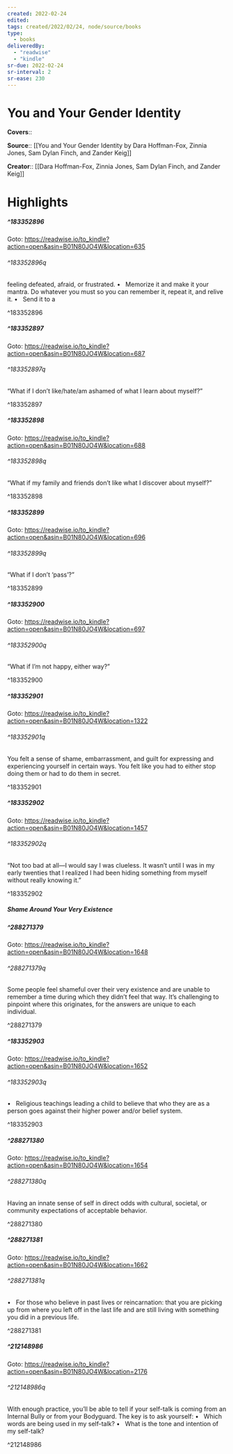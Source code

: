```yaml
---
created: 2022-02-24
edited:
tags: created/2022/02/24, node/source/books
type: 
  - books
deliveredBy: 
  - "readwise"
  - "kindle"
sr-due: 2022-02-24
sr-interval: 2
sr-ease: 230
---
```

# You and Your Gender Identity

**Covers**:: 

**Source**:: [[You and Your Gender Identity by Dara Hoffman-Fox, Zinnia Jones, Sam Dylan Finch, and Zander Keig]]

**Creator**:: [[Dara Hoffman-Fox, Zinnia Jones, Sam Dylan Finch, and Zander Keig]]

# Highlights
##### ^183352896


Goto: https://readwise.io/to_kindle?action=open&asin=B01N80JO4W&location=635  

###### ^183352896q

feeling defeated, afraid, or frustrated. •   Memorize it and make it your mantra. Do whatever you must so you can remember it, repeat it, and relive it. •   Send it to a 

^183352896

##### ^183352897


Goto: https://readwise.io/to_kindle?action=open&asin=B01N80JO4W&location=687  

###### ^183352897q

“What if I don’t like/hate/am ashamed of what I learn about myself?” 

^183352897

##### ^183352898


Goto: https://readwise.io/to_kindle?action=open&asin=B01N80JO4W&location=688  

###### ^183352898q

“What if my family and friends don’t like what I discover about myself?” 

^183352898

##### ^183352899


Goto: https://readwise.io/to_kindle?action=open&asin=B01N80JO4W&location=696  

###### ^183352899q

“What if I don’t ‘pass’?” 

^183352899

##### ^183352900


Goto: https://readwise.io/to_kindle?action=open&asin=B01N80JO4W&location=697  

###### ^183352900q

“What if I’m not happy, either way?” 

^183352900

##### ^183352901


Goto: https://readwise.io/to_kindle?action=open&asin=B01N80JO4W&location=1322  

###### ^183352901q

You felt a sense of shame, embarrassment, and guilt for expressing and experiencing yourself in certain ways. You felt like you had to either stop doing them or had to do them in secret. 

^183352901

##### ^183352902


Goto: https://readwise.io/to_kindle?action=open&asin=B01N80JO4W&location=1457  

###### ^183352902q

“Not too bad at all—I would say I was clueless. It wasn’t until I was in my early twenties that I realized I had been hiding something from myself without really knowing it.” 

^183352902

##### Shame Around Your Very Existence
##### ^288271379


Goto: https://readwise.io/to_kindle?action=open&asin=B01N80JO4W&location=1648  

###### ^288271379q

Some people feel shameful over their very existence and are unable to remember a time during which they didn’t feel that way. It’s challenging to pinpoint where this originates, for the answers are unique to each individual. 

^288271379

##### ^183352903


Goto: https://readwise.io/to_kindle?action=open&asin=B01N80JO4W&location=1652  

###### ^183352903q

•   Religious teachings leading a child to believe that who they are as a person goes against their higher power and/or belief system. 

^183352903

##### ^288271380


Goto: https://readwise.io/to_kindle?action=open&asin=B01N80JO4W&location=1654  

###### ^288271380q

Having an innate sense of self in direct odds with cultural, societal, or community expectations of acceptable behavior. 

^288271380

##### ^288271381


Goto: https://readwise.io/to_kindle?action=open&asin=B01N80JO4W&location=1662  

###### ^288271381q

•   For those who believe in past lives or reincarnation: that you are picking up from where you left off in the last life and are still living with something you did in a previous life. 

^288271381

##### ^212148986


Goto: https://readwise.io/to_kindle?action=open&asin=B01N80JO4W&location=2176  

###### ^212148986q

With enough practice, you’ll be able to tell if your self-talk is coming from an Internal Bully or from your Bodyguard. The key is to ask yourself: •   Which words are being used in my self-talk? •   What is the tone and intention of my self-talk? 

^212148986

